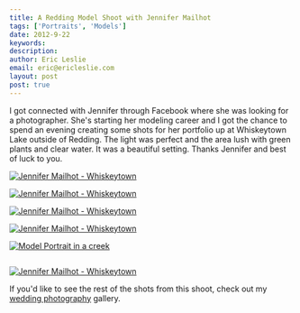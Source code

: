 ```yaml
---
title: A Redding Model Shoot with Jennifer Mailhot
tags: ['Portraits', 'Models']
date: 2012-9-22
keywords: 
description: 
author: Eric Leslie
email: eric@ericleslie.com
layout: post
post: true
---
```


I got connected with Jennifer through Facebook where she was looking for a photographer. She's starting her modeling career and I got the chance to spend an evening creating some shots for her portfolio up at Whiskeytown Lake outside of Redding. The light was perfect and the area lush with green plants and clear water. It was a beautiful setting. Thanks Jennifer and best of luck to you.


<a href="http://www.lesliephotos.com/Other-Shoots/Jennifer-Mailhot/25107283_Skhz8m#!i=2058566287&amp;k=zLgDSHL&amp;lb=1&amp;s=A"><img src="http://www.lesliephotos.com/Other-Shoots/Jennifer-Mailhot/i-zLgDSHL/2/XL/DSC2710-M.jpg" alt="Jennifer Mailhot - Whiskeytown" /></a>

<a href="http://www.lesliephotos.com/Other-Shoots/Jennifer-Mailhot/25107283_Skhz8m#!i=2059912074&amp;k=fxVmvZm&amp;lb=1&amp;s=A"><img class="aligncenter" src="http://www.lesliephotos.com/Other-Shoots/Jennifer-Mailhot/i-fxVmvZm/0/XL/DSC2545-2-M.jpg" alt="Jennifer Mailhot - Whiskeytown" /></a>

<p class="text-center"><a href="http://www.lesliephotos.com/Other-Shoots/Jennifer-Mailhot/25107283_Skhz8m#!i=2059864899&amp;k=HBrF7gC&amp;lb=1&amp;s=A"><img src="http://www.lesliephotos.com/Other-Shoots/Jennifer-Mailhot/i-HBrF7gC/1/X2/DSC2598-XL.jpg" alt="Jennifer Mailhot - Whiskeytown" /></a></p>

<a href="http://www.lesliephotos.com/Other-Shoots/Jennifer-Mailhot/25107283_Skhz8m#!i=2060869737&amp;k=TjsRDHB&amp;lb=1&amp;s=A"><img src="http://www.lesliephotos.com/Other-Shoots/Jennifer-Mailhot/i-TjsRDHB/0/XL/DSC2779-2-M.jpg" alt="Jennifer Mailhot - Whiskeytown" /></a>

<a href="http://www.lesliephotos.com/Other-Shoots/Jennifer-Mailhot/25107283_Skhz8m#!i=2061488074&amp;k=K3H52n7&amp;lb=1&amp;s=A"><img src="http://www.lesliephotos.com/Other-Shoots/Jennifer-Mailhot/i-K3H52n7/0/XL/DSC2627-M.jpg" alt="Model Portrait in a creek" /></a>

<a title="Jennifer Mailhot - Whiskeytown" href="http://www.lesliephotos.com/Other-Shoots/Jennifer-Mailhot/25107283_Skhz8m#!i=2061019984&amp;k=GLGC4Pv&amp;lb=1&amp;s=A"><img class="aligncenter" title="Portrait on a cascading waterfall" src="http://www.lesliephotos.com/Other-Shoots/Jennifer-Mailhot/i-GLGC4Pv/0/XL/DSC2828-M.jpg" alt="" /></a>

<p class="text-center"><a href="http://www.lesliephotos.com/Other-Shoots/Jennifer-Mailhot/25107283_Skhz8m#!i=2059864899&amp;k=HBrF7gC&amp;lb=1&amp;s=A"><img src="http://www.lesliephotos.com/Other-Shoots/Jennifer-Mailhot/i-HBrF7gC/1/X2/DSC2598-XL.jpg" alt="Jennifer Mailhot - Whiskeytown" /></a></p>

If you'd like to see the rest of the shots from this shoot, check out my <a href="http://www.lesliephotos.com/Other-Shoots/Jennifer-Mailhot/25107283_Skhz8m">wedding photography</a> gallery.